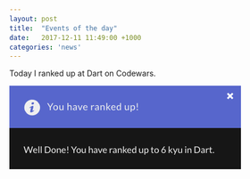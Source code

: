 ```yaml
---
layout: post
title:  "Events of the day"
date:   2017-12-11 11:49:00 +1000
categories: 'news'
---
```


Today I ranked up at Dart on Codewars.

![Dart Level 6 kyu](/images/rankup/dart-level-6.png)